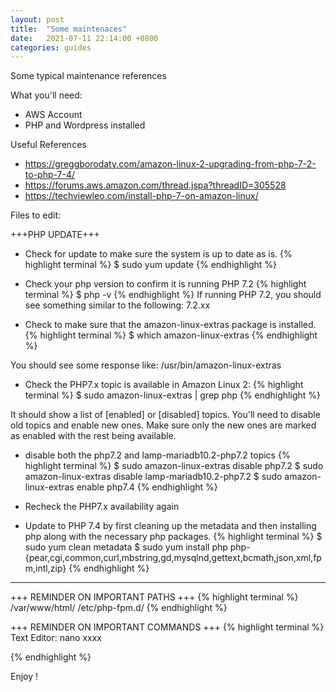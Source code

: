 ```yaml
---
layout: post
title:  "Some maintenaces"
date:   2021-07-11 22:14:00 +0800
categories: guides
---
```


Some typical maintenance references


What you'll need:
- AWS Account
- PHP and Wordpress installed

Useful References
- https://greggborodaty.com/amazon-linux-2-upgrading-from-php-7-2-to-php-7-4/
- https://forums.aws.amazon.com/thread.jspa?threadID=305528
- https://techviewleo.com/install-php-7-on-amazon-linux/

Files to edit:

+++PHP UPDATE+++
- Check for update to make sure the system is up to date as is.
{% highlight terminal %}
$ sudo yum update
{% endhighlight %}

- Check your php version to confirm it is running PHP 7.2
{% highlight terminal %}
$ php -v
{% endhighlight %}
If running PHP 7.2, you should see something similar to the following: 7.2.xx

- Check to make sure that the amazon-linux-extras package is installed.
{% highlight terminal %}
$ which amazon-linux-extras
{% endhighlight %}

You should see some response like:  /usr/bin/amazon-linux-extras
- Check the PHP7.x topic is available in Amazon Linux 2:
{% highlight terminal %}
$ sudo amazon-linux-extras | grep php
{% endhighlight %}

It should show a list of [enabled] or [disabled] topics. You'll need to disable old topics and enable new ones. 
Make sure only the new ones are marked as enabled with the rest being available.

- disable both the php7.2 and lamp-mariadb10.2-php7.2 topics
{% highlight terminal %}
$ sudo amazon-linux-extras disable php7.2
$ sudo amazon-linux-extras disable lamp-mariadb10.2-php7.2
$ sudo amazon-linux-extras enable php7.4
{% endhighlight %}

- Recheck the PHP7.x availability again
- Update to PHP 7.4 by first cleaning up the metadata and then installing php along with the necessary php packages.
{% highlight terminal %}
$ sudo yum clean metadata
$ sudo yum install php php-{pear,cgi,common,curl,mbstring,gd,mysqlnd,gettext,bcmath,json,xml,fpm,intl,zip}
{% endhighlight %}

------------------------------------------------------------------------------------------------

+++ REMINDER ON IMPORTANT PATHS +++
{% highlight terminal %}
/var/www/html/
/etc/php-fpm.d/
{% endhighlight %}

+++ REMINDER ON IMPORTANT COMMANDS +++
{% highlight terminal %}
Text Editor: nano xxxx

{% endhighlight %}

Enjoy !

